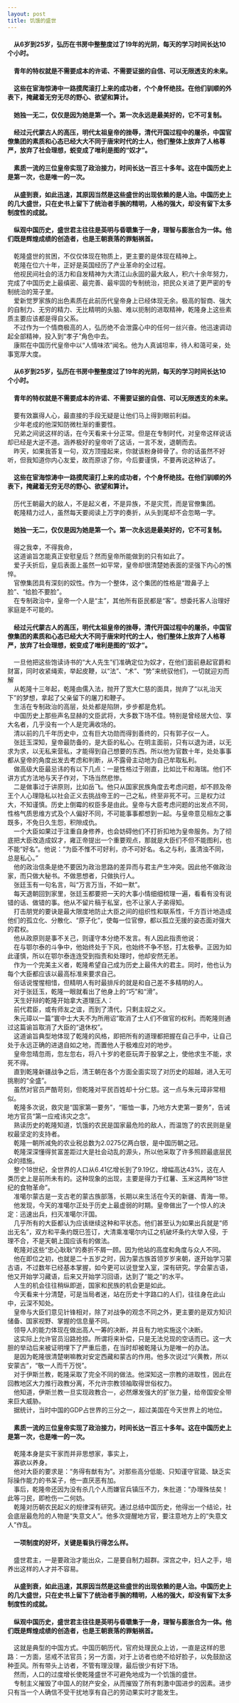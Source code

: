 ```yaml
---
layout: post
title: 饥饿的盛世
---
```

#### &#8195;从6岁到25岁，弘历在书房中整整度过了19年的光阴，每天的学习时间长达10个小时。               
#### &#8195;青年的特权就是不需要成本的许诺、不需要证据的自信、可以无限透支的未来。               
#### &#8195;这些在宦海惊涛中一路摸爬滚打上来的成功者，个个身怀绝技。在他们驯顺的外表下，掩藏着无穷无尽的野心、欲望和算计。               
#### &#8195;她独一无二，仅仅是因为她是第一个。第一次永远是最美好的，它不可复制。               
#### &#8195;经过元代蒙古人的高压，明代太祖皇帝的挫辱，清代开国过程中的屠杀，中国官僚集团的素质和心态已经大大不同于唐宋时代的士人，他们整体上放弃了人格尊严，放弃了社会理想，蜕变成了唯利是图的“奴才”。             
#### &#8195;素质一流的三位皇帝实现了政治接力，时间长达一百三十多年。这在中国历史上是第一次，也是唯一的一次。               
#### &#8195;从盛到衰，如此迅速，其原因当然是这些盛世的出现依赖的是人治。中国历史上的几大盛世，只在史书上留下了统治者手腕的精明，人格的强大，却没有留下太多制度性的成就。               
#### &#8195;纵观中国历史，盛世君主往往是英明与昏聩集于一身，理智与膨胀合为一体。他们既是辉煌成绩的创造者，也是王朝衰落的罪魁祸首。                
<!-- more -->
&#8195;乾隆盛世的贫困，不仅仅体现在物质上，更主要的是体现在精神上。               
&#8195;乾隆在位六十年，正好是英国经历了产业革命的全过程。               
&#8195;他视民间社会的活力和自发精神为大清江山永固的最大敌人，积六十余年努力，完成了中国历史上最缜密、最完善、最牢固的专制统治，把民众关进了更严密的专制统治的笼子里。                
&#8195;爱新觉罗家族的出色素质在此前历代皇帝身上已经体现无余。极高的智商、强大的自制力、无穷的精力、无比精明的头脑、难以扼制的进取精神，乾隆身上这些素质主要应该都是得自父系。               
&#8195;不过作为一个情商极高的人，弘历绝不会泄露心中的任何一丝兴奋。他迅速调动起全部精神，投入到“孝子”角色中去。               
&#8195;康熙在中国历代皇帝中以“人情味浓”闻名。他为人真诚坦率，待人和蔼可亲，处事宽厚大度。               
#### &#8195;从6岁到25岁，弘历在书房中整整度过了19年的光阴，每天的学习时间长达10个小时。               
#### &#8195;青年的特权就是不需要成本的许诺、不需要证据的自信、可以无限透支的未来。               
&#8195;要有效赢得人心，最直接的手段无疑是让他们马上得到眼前利益。                 
&#8195;少年老成的他深知防微杜渐的重要性。               
&#8195;兄弟之间说这样的话，在今天看来十分正常。但是在专制时代，对皇帝这样说话却已经是大逆不道。涵养极好的皇帝听了这话，一言不发，退朝而去。               
&#8195;昨天，如果我答复一句，双方顶撞起来，你就该粉身碎骨了。你的话虽然不好听，但我知道你内心友爱，故而原谅了你，今后要谨慎，不要再说这种话了。               
#### &#8195;这些在宦海惊涛中一路摸爬滚打上来的成功者，个个身怀绝技。在他们驯顺的外表下，掩藏着无穷无尽的野心、欲望和算计。               
&#8195;历代王朝最大的敌人，不是起义者，不是异族，不是灾荒，而是官僚集团。               
&#8195;乾隆精力过人，虽然每天要阅读上万字的奏折，从头到尾却不会忽略一字。                          
#### &#8195;她独一无二，仅仅是因为她是第一个。第一次永远是最美好的，它不可复制。               
&#8195;得之我幸，不得我命，               
&#8195;这道谕旨怎能真正安慰皇后？然而皇帝所能做到的只有如此了。               
&#8195;爱子夭折后，皇后表面上虽然一如平常，皇帝却很清楚她表面的坚强下内心的憔悴。               
&#8195;官僚集团具有深刻的奴性。作为一个整体，这个集团的性格是“蹬鼻子上脸”、“给脸不要脸”。               
&#8195;在专制政治中，皇帝一个人是“主”，其他所有臣民都是“客”。想委托客人治理好家庭是不可能的。               
#### &#8195;经过元代蒙古人的高压，明代太祖皇帝的挫辱，清代开国过程中的屠杀，中国官僚集团的素质和心态已经大大不同于唐宋时代的士人，他们整体上放弃了人格尊严，放弃了社会理想，蜕变成了唯利是图的“奴才”。               
&#8195;一旦他把这些饱读诗书的“大人先生”们准确定位为奴才，在他们面前悬起官爵和财富，同时收紧绳索，举起皮鞭，以“法”、“术”、“势”来统驭他们，一切就迎刃而解               
&#8195;从乾隆十三年起，乾隆由儒入法，抛开了宽大仁慈的面具，抛弃了“以礼治天下”的梦想，拿起了父亲留下的屠刀和鞭子。              
&#8195;生活在专制政治的高层，处处都是陷阱，步步都是危机。               
&#8195;中国历史上那些声名显赫的文臣武将，大多数下场不佳。特别是曾经居大位、享大名者，几乎没有一个人是完满收场的。               
&#8195;清以前的几千年历史中，立有巨大功勋而得到善终的，只有郭子仪一人。               
&#8195;张廷玉深知，皇帝最防备的，是大臣的私心。在明主面前，只有以退为进，以无求为求，以无私来营私，才能得到自己想要的东西。所以他为官数十年，处处事事都从皇帝的角度出发去考虑和判断，从不露骨主动地为自己牟取私利。               
&#8195;做高级大臣最忌讳的有以下几点：一是性格过于刚直，比如比干和海瑞。他们不讲方式方法地与天子作对，下场当然悲惨。               
&#8195;二是做事过于讲原则，比如岳飞。他只从国家民族角度去考虑问题，却不顾及帝王个人心理隐私以社会正义去挑战帝王的一己之私，终至非死不可。三是权力过大，不知谨慎。历史上倒霉的权臣多是由此。皇帝与大臣考虑问题的出发点不同，性格气质思维方式及个人偏好不同，不可能事事都想到一起。与皇帝意见相左之事既多，不免日久生怨，积隙成仇。               
&#8195;一个大臣如果过于注重自身修养，也会妨碍他们不打折扣地为皇帝服务。为了彻底把大臣改造成奴才，雍正帝提出一个重要观点，那就是大臣们不但不能图利，也不能“好名”。他说：“为臣不惟不可好利，亦不可好名。名之与利，虽清浊不同，总是私心。”               
&#8195;他的政治信条是绝不要因为政治思路的差异而与君主产生冲突。因此他不做政治家，而只做大秘书。不做思想者，只做执行人。               
&#8195;张廷玉有一句名言，叫“万言万当，不如一默”。               
&#8195;每天退朝回到家里，张廷玉都要把一天的大事小情细细梳理一遍，看看有没有说错的话、做错的事。他从不留片稿于私室，也不让家人子弟得知。               
&#8195;打击朋党的要诀是最大限度地防止大臣之间的组织性和联系性，千方百计地造成他们的孤立化、分散化、“原子化”，使每一位官僚，都以孤立无援的姿态面对强大的君权。               
&#8195;他从政原则是事不关己，则谨守本分绝不发言。有人因此指责他说：               
&#8195;在与鄂尔泰的斗争中，他始终处于下风，也始终不争不怒，打太极拳。正因为如此谨慎，所以在鄂尔泰连连受到指责和处理时，他却安然无恙。               
&#8195;作为一个完美主义者，乾隆希望自己成为历史上最伟大的君主。同时，他也认为每个大臣都应该以最高标准来要求自己。               
&#8195;俗话说惺惺相惜，但精明人有时最排斥的就是和自己差不多精明的人。               
&#8195;对于张廷玉，乾隆一眼就看出了他身上的“巧”和“滑”。               
&#8195;天生好辩的乾隆开始拿大道理压人：               
&#8195;前代君臣，或有师友之谊，而到了清代，只剩主奴之义。               
&#8195;朱元璋以一篇“寰中士大夫不为所用诏”取消了士人们不做官的权利。而乾隆则通过这篇谕旨取消了大臣的“退休权”。               
&#8195;这道谕旨典型地体现了乾隆的风格，即把所有的道理都把握在自己手中，让自己处于永远正确的进退自如之地，而置他人于极难应对的地步。               
&#8195;皇帝忽晴忽雨，忽左忽右，将八十岁的老臣玩弄于股掌之上，使他求生不能，求死不得。                 
&#8195;直到乾隆新疆战争之后，清王朝在各个方面全面实现了对历史的超越，进入无可挑剔的“全盛”。               
&#8195;虽然对官员严酷苛刻，但乾隆对平民百姓却十分仁慈。这一点与朱元璋非常相似。               
&#8195;乾隆多次说，救灾是“国家第一要务”，“赈恤一事，乃地方大吏第一要务”，告诫地方官员“第一应戒讳灾之念”。               
&#8195;熟读历史的乾隆知道，饥饿的农民是国家最危险的敌人，而温饱了的农民则是皇权最坚定的支持者。               
&#8195;乾隆一朝所减免的农业税总数为2.0275亿两白银，是中国历朝之冠。               
&#8195;乾隆深深懂得贫富差距过大是社会动乱的源头，所以他采取了许多照顾最底层民众的措施。               
&#8195;整个18世纪，全世界的人口从6.41亿增长到了9.19亿，增幅高达43%，这在人类历史上是前所未有的。这种现象的出现，主要是得力于红薯、玉米这两种“18世纪的食物革命”。               
&#8195;准噶尔蒙古是一支古老的蒙古族部落，长期以来生活在今天的新疆、青海一带。               
&#8195;他发现，今天的准噶尔正处于历史上最虚弱的时期。皇帝做出了一个惊人的决定：迅速出兵，扫灭准噶尔汗国。               
&#8195;几乎所有的大臣都认为应该继续这种和平状态。他们甚至认为如果出兵就是“师出无名”，双方和平条约既已签订，大清乘准噶尔内讧之机破坏条约大举入侵，于理不合，不是天朝上国应该有的做法。               
&#8195;乾隆对这些“忠心耿耿”的奏折不屑一顾。因为他站的高度和角度与众人不同。               
&#8195;他在即位之初，也就是二十五岁之时，因为蒙古族首领岁岁来朝，遂开始学习蒙古语，不过数年已经基本掌握，如今更可以说登堂入室，深有研究。学会蒙古语，他又开始学习藏语，后来又开始学习回语，达到了“能之”的水平。               
&#8195;人生的机会往往稍纵即逝，国家和民族的机会更是如此。               
&#8195;今天看来十分清楚，可是当局者迷，站在历史十字路口的人们，往往身在此山中，云深不知处。               
&#8195;皇帝与大臣们意见针锋相对，除了对战争的观念不同之外，更主要的是双方知识储备、国家视野、掌握的信息量不同。               
&#8195;领导人的能力体现在做出高人一筹的决断，并且有力地实施这个决断。               
&#8195;这实际上允许官员沿路抢掠。所谓将来补偿，只是无法兑现的空话而已。这一大胆的举动后来被证明埋下了严重后患，在当时却被乾隆认为是唯一的办法。               
&#8195;是因为乾隆很清楚喇嘛教对安定西藏和蒙古的作用。他多次说过“兴黄教，所以安蒙古”，“敬一人而千万悦”。               
&#8195;对于伊斯兰教，乾隆采取了完全不同的做法。他深知这一宗教的进取性，因此在回教地区大力推行政教分离，不允许宗教领袖取得世俗权力。               
&#8195;他知道，伊斯兰教一旦实现政教合一，必然爆发强大的扩张力量，给帝国安全带来巨大威胁。               
&#8195;据统计，当时中国的GDP占世界的三分之一，超过美国在今天世界上的地位。               
#### &#8195;素质一流的三位皇帝实现了政治接力，时间长达一百三十多年。这在中国历史上是第一次，也是唯一的一次。               
&#8195;乾隆本身是实干家而并非思想家，事实上，               
&#8195;寡欲以养身。               
&#8195;他对大臣的要求是：“务得有猷有为”。对那些高分低能、只知谨守官箴、缺乏实际操作能力的书呆子，他一直厌恶有加。              
&#8195;事后，乾隆帝还因为没有杀几个人而嫌官兵镇压不力，朱批道：“办理殊怯矣！此等刁民，即枪伤一二何妨。               
&#8195;乾隆对历朝农民起义的规律深有研究。通过总结中国历史，他得出一个结论，社会底层最危险的人物是“失意文人”。他多次提醒地方官，要注意地方上的“失意文人”作乱。              
#### &#8195;一项制度的好坏，关键是看执行得怎么样。               
&#8195;盛世君主，一是要政治才能出众，二是要自制力超群。深宫之中，妇人之手，培养出这样的人才并不容易。               
#### &#8195;从盛到衰，如此迅速，其原因当然是这些盛世的出现依赖的是人治。中国历史上的几大盛世，只在史书上留下了统治者手腕的精明，人格的强大，却没有留下太多制度性的成就。               
#### &#8195;纵观中国历史，盛世君主往往是英明与昏聩集于一身，理智与膨胀合为一体。他们既是辉煌成绩的创造者，也是王朝衰落的罪魁祸首。                
&#8195;这就是典型的中国方式。中国历朝历代，官府处理民众上访，一直是这样的思路：一方面，惩戒不法官员；另一方面，对于上访者也绝不给好脸子，以免鼓励这种歪风。所有带头上访者，不管有理没理，最后很少有好下场。               
&#8195;然而，人口的过度增长使乾隆盛世不可避免地成为一个饥饿的盛世。               
&#8195;专制主义摧毁了中国人的财产安全，从而摧毁了所有刺激中国进步的因素。进步只有当一个人确信不受干扰地享有自己的劳动果实时才能发生。               
